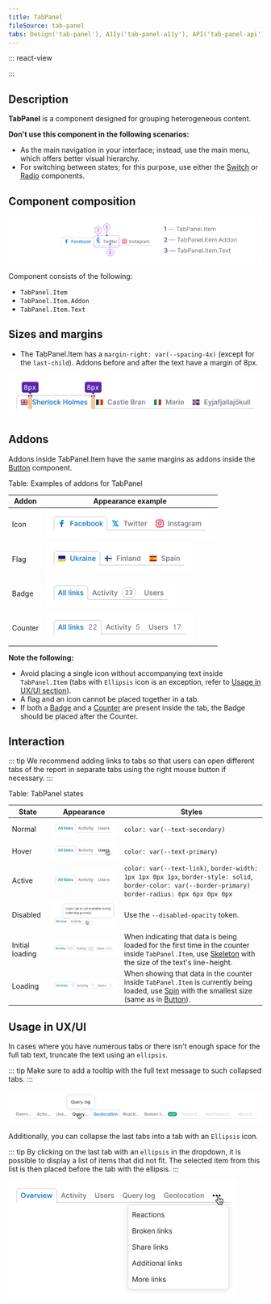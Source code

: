 ```yaml
---
title: TabPanel
fileSource: tab-panel
tabs: Design('tab-panel'), A11y('tab-panel-a11y'), API('tab-panel-api'), Example('tab-panel-code'), Changelog('tab-panel-changelog')
---
```


::: react-view

<script lang="tsx">
import React from 'react';
import TabPanel from 'intergalactic/tab-panel';
import Badge from 'intergalactic/badge';
import PlaygroundGeneration from '@components/PlaygroundGeneration';

const App = PlaygroundGeneration(
  (createGroupWidgets) => {
    const { bool, select } = createGroupWidgets('TabPanel');

    const behavior = select({
      key: 'behavior',
      defaultValue: 'manual',
      label: 'Behavior',
      options: [
        {name: 'auto', value: 'auto'},
        {name: 'manual', value: 'manual'}
      ]
    });

    const disabled = bool({
      key: 'disabled',
      defaultValue: false,
      label: 'Disabled',
    });

    const addon = bool({
      key: 'addon',
      defaultValue: false,
      label: 'With addon',
    });

    return (
      <TabPanel defaultValue={1} behavior={behavior}>
        <TabPanel.Item value={1}>Overview</TabPanel.Item>
        <TabPanel.Item value={2}>Issues</TabPanel.Item>
        <TabPanel.Item disabled={disabled} value={3}>
          Progress
        </TabPanel.Item>
        <TabPanel.Item value={4}>
          {addon
            ? [
                <TabPanel.Item.Text key={1}>Statistics</TabPanel.Item.Text>,
                <TabPanel.Item.Addon key={2}>
                  <Badge bg='bg-primary-success'>new</Badge>
                </TabPanel.Item.Addon>,
              ]
            : 'Statistics'}
        </TabPanel.Item>
      </TabPanel>
    );
  },
  {
    filterProps: ['defaultValue'],
  },
);
</script>

:::

## Description

**TabPanel** is a component designed for grouping heterogeneous content.

**Don't use this component in the following scenarios:**

- As the main navigation in your interface; instead, use the main menu, which offers better visual hierarchy.
- For switching between states; for this purpose, use either the [Switch](/components/switch/switch) or [Radio](/components/radio/radio) components.

## Component composition

![](static/tabpanel-composition.png)

Component consists of the following:

- `TabPanel.Item`
- `TabPanel.Item.Addon`
- `TabPanel.Item.Text`

## Sizes and margins

- The TabPanel.Item has a `margin-right: var(--spacing-4x)` (except for the `last-child`).
Addons before and after the text have a margin of 8px.

![](static/tab-m.png)

## Addons

Addons inside TabPanel.Item have the same margins as addons inside the [Button](/components/button/button) component.

Table: Examples of addons for TabPanel

| Addon   | Appearance example        |
| ------- | ------------------------- |
| Icon    | ![](static/icon.png)      |
| Flag    | ![](static/flag.png)      |
| Badge   | ![](static/badge.png)     |
| Counter | ![](static/counter.png)   |

**Note the following:**

- Avoid placing a single icon without accompanying text inside `TabPanel.Item` (tabs with `Ellipsis` icon is an exception, refer to [Usage in UX/UI section](/components/tab-line/tab-line#usage_in_ux_ui)).
- A flag and an icon cannot be placed together in a tab.
- If both a [Badge](/components/badge/badge) and a [Counter](/components/counter/counter) are present inside the tab, the Badge should be placed after the Counter.

## Interaction

::: tip
We recommend adding links to tabs so that users can open different tabs of the report in separate tabs using the right mouse button if necessary.
:::

Table: TabPanel states

| State           | Appearance     | Styles     |
| --------------- | -------------- | ---------- |
| Normal          | ![](static/normal-active.png)            | `color: var(--text-secondary)`    |
| Hover           | ![](static/hover.png)                     | `color: var(--text-primary)`    |
| Active          | ![](static/normal-active.png)            | `color: var(--text-link)`, `border-width: 1px 1px 0px 1px`, `border-style: solid`, `border-color: var(--border-primary)` `border-radius: 6px 6px 0px 0px`                                                        |
| Disabled        | ![](static/disabled.png)               | Use the `--disabled-opacity` token.     |
| Initial loading | ![](static/initial-loading.png) | When indicating that data is being loaded for the first time in the counter inside `TabPanel.Item`, use [Skeleton](/components/skeleton/skeleton) with the size of the text's line-height.                 |
| Loading         | ![](static/loading.png)                 | When showing that data in the counter inside `TabPanel.Item` is currently being loaded, use [Spin](/components/spin/spin) with the smallest size (same as in [Button](/components/button/button)).|

## Usage in UX/UI

In cases where you have numerous tabs or there isn't enough space for the full tab text, truncate the text using an `ellipsis`.

::: tip
Make sure to add a tooltip with the full text message to such collapsed tabs.
:::

![](static/ellipsis.png)

Additionally, you can collapse the last tabs into a tab with an `Ellipsis` icon.

::: tip
By clicking on the last tab with an `ellipsis` in the dropdown, it is possible to display a list of items that did not fit. The selected item from this list is then placed before the tab with the ellipsis.
:::

![](static/tab-collapse.png)

